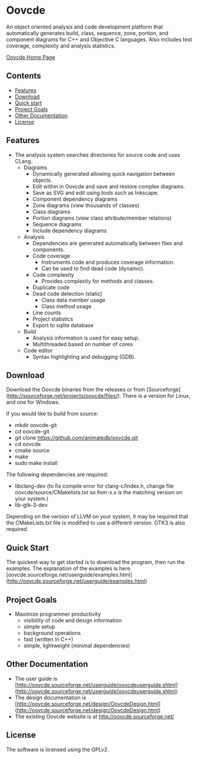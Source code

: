 
# Oovcde

An object oriented analysis and code development platform that automatically
generates build, class, sequence, zone, portion, and component diagrams for C++
and Objective C languages. Also includes test coverage, complexity and
analysis statistics.

[Oovcde Home Page](http://oovcde.sourceforge.net/)

## Contents

 - [Features](#features)
 - [Download](#download)
 - [Quick start](#quick-start)
 - [Project Goals](#project-goals)
 - [Other Documentation](#other-documentation)
 - [License](#license)


## Features

- The analysis system searches directories for source code and uses CLang.
	- Diagrams
		- Dynamically generated allowing quick navigation between objects.
		- Edit within in Oovcde and save and restore complex diagrams.
		- Save as SVG and edit using tools such as Inkscape.
		- Component dependency diagrams
		- Zone diagrams (view thousands of classes)
		- Class diagrams
		- Portion diagrams (view class attribute/member relations)
		- Sequence diagrams 
		- Include dependency diagrams
	- Analysis
		- Dependencies are generated automatically between files and components.
		- Code coverage
			- Instruments code and produces coverage information.
			- Can be used to find dead code (dynamic).
		- Code complexity
			- Provides complexity for methods and classes.
		- Duplicate code
		- Dead code detection (static)
			- Class data member usage
			- Class method usage
		- Line counts
		- Project statistics
		- Export to sqlite database
	- Build
		- Analysis information is used for easy setup.
		- Multithreaded based on number of cores
	- Code editor
		- Syntax highlighting and debugging (GDB).

## Download

Download the Oovcde binaries from the releases or from [Sourceforge]
(http://sourceforge.net/projects/oovcde/files/). There is a version for Linux,
and one for Windows.

If you would like to build from source:
- mkdir oovcde-git
- cd oovcde-git
- git clone https://github.com/animatedb/oovcde.git
- cd oovcde
- cmake source
- make
- sudo make install

The following dependencies are required:
- libclang-dev   (to fix compile error for clang-c/Index.h, change file
  oovcde/source/CMakelists.txt so llvm-x.x is the matching version on your system.)
- lib-gtk-3-dev

Depending on the version of LLVM on your system, it may be required that
the CMakeLists.txt file is modified to use a different version. GTK3 is also
required.


## Quick Start

The quickest way to get started is to download the program, then run the examples.
The explanation of the examples is here.
[oovcde.sourceforge.net/userguide/examples.html]
(http://oovcde.sourceforge.net/userguide/examples.html)


## Project Goals

- Maximize programmer productivity
	- visibility of code and design information
	- simple setup
	- background operations
	- fast (written in C++)
	- simple, lightweight (minimal dependencies)


## Other Documentation

 - The user guide is [http://oovcde.sourceforge.net/userguide/oovcdeuserguide.shtml]
	(http://oovcde.sourceforge.net/userguide/oovcdeuserguide.shtml)
 - The design documentation is [http://oovcde.sourceforge.net/design/OovcdeDesign.html]
	(http://oovcde.sourceforge.net/design/OovcdeDesign.html)
 - The existing Oovcde website is at http://oovcde.sourceforge.net/


## License
The software is licensed using the GPLv2.
